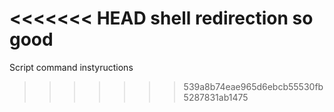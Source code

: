 <<<<<<< HEAD
shell redirection so good
=======
Script command instyructions
>>>>>>> 539a8b74eae965d6ebcb55530fb5287831ab1475

